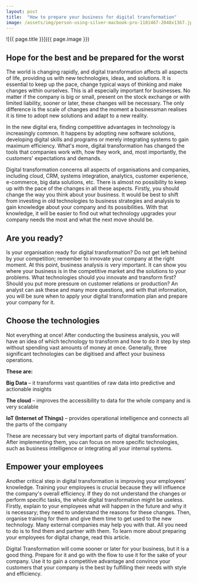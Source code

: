 ```yaml
---
layout: post
title:  "How to prepare your business for digital transformation"
image: /assets/img/person-using-silver-macbook-pro-1181467-2048x1367.jpg
---
```


![{{ page.title }}]({{ page.image }})

## Hope for the best and be prepared for the worst
The world is changing rapidly, and digital transformation affects all aspects of life, providing us with new technologies, ideas, and solutions. It is essential to keep up the pace, change typical ways of thinking and make changes within ourselves. This is all especially important for businesses. No matter if the company is big or small, present on the stock exchange or with limited liability, sooner or later, these changes will be necessary. The only difference is the scale of changes and the moment a businessman realises it is time to adopt new solutions and adapt to a new reality.

In the new digital era, finding competitive advantages in technology is increasingly common. It happens by adopting new software solutions, developing digital skills and programs or merely integrating systems to gain maximum efficiency. What's more, digital transformation has changed the tools that companies work with, how they work, and, most importantly, the customers' expectations and demands.

Digital transformation concerns all aspects of organisations and companies, including cloud, CRM, systems integration, analytics, customer experience, e-commerce, big data solutions, etc. There is almost no possibility to keep up with the pace of the changes in all these aspects. Firstly, you should change the way you think about your business. It would be best to shift from investing in old technologies to business strategies and analysis to gain knowledge about your company and its possibilities. With that knowledge, it will be easier to find out what technology upgrades your company needs the most and what the next move should be.

## Are you ready?
Is your organisation ready for digital transformation? Do not get left behind by your competition; remember to innovate your company at the right moment. At this point, business analysis is very important. It can show you where your business is in the competitive market and the solutions to your problems. What technologies should you innovate and transform first? Should you put more pressure on customer relations or production? An analyst can ask these and many more questions, and with that information, you will be sure when to apply your digital transformation plan and prepare your company for it.

## Choose the technologies
Not everything at once! After conducting the business analysis, you will have an idea of which technology to transform and how to do it step by step without spending vast amounts of money at once. Generally, three significant technologies can be digitised and affect your business operations.

**These are:**

**Big Data** – it transforms vast quantities of raw data into predictive and actionable insights

**The cloud** – improves the accessibility to data for the whole company and is very scalable

**IoT (Internet of Things)** – provides operational intelligence and connects all the parts of the company

These are necessary but very important parts of digital transformation. After implementing them, you can focus on more specific technologies, such as business intelligence or integrating all your internal systems.

## Empower your employees
Another critical step in digital transformation is improving your employees' knowledge. Training your employees is crucial because they will influence the company's overall efficiency. If they do not understand the changes or perform specific tasks, the whole digital transformation might be useless. Firstly, explain to your employees what will happen in the future and why it is necessary; they need to understand the reasons for these changes. Then, organise training for them and give them time to get used to the new technology. Many external companies may help you with that. All you need to do is to find them and partner with them. To learn more about preparing your employees for digital change, read this article.

Digital Transformation will come sooner or later for your business, but it is a good thing. Prepare for it and go with the flow to use it for the sake of your company. Use it to gain a competitive advantage and convince your customers that your company is the best by fulfilling their needs with style and efficiency.

